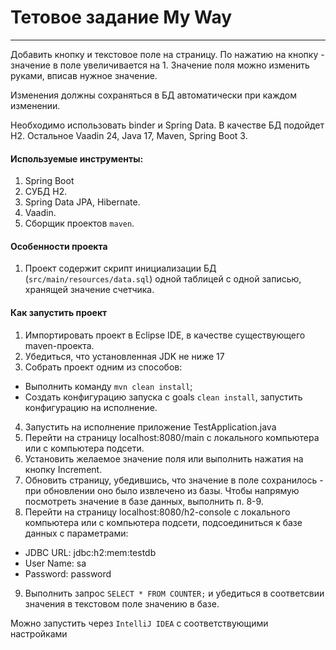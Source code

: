 # Тетовое задание My Way
---

Добавить кнопку и текстовое поле на страницу. По нажатию на кнопку - значение в поле увеличивается на 1. Значение поля можно изменить руками, вписав нужное значение. 

Изменения должны сохраняться в БД автоматически при каждом изменении. 

Необходимо использовать binder и Spring Data. В качестве БД подойдет H2. Остальное Vaadin 24, Java 17, Maven, Spring Boot 3.

#### Используемые инструменты:
1. Spring Boot
2. СУБД H2.
3. Spring Data JPA, Hibernate.
4. Vaadin.
5. Сборщик проектов `maven`.
 
#### Особенности проекта
1. Проект содержит скрипт инициализации БД (`src/main/resources/data.sql`) одной таблицей с одной записью, хранящей значение счетчика. 
 
#### Как запустить проект

1. Импортировать проект в Eclipse IDE, в качестве существующего maven-проекта.
2. Убедиться, что установленная JDK не ниже 17
3. Собрать проект одним из  способов:
- Выполнить команду `mvn clean install`;
- Создать конфигурацию запуска с goals `clean install`, запустить конфигурацию на исполнение.
4. Запустить на исполнение приложение TestApplication.java
5. Перейти на страницу localhost:8080/main с локального компьютера или с компьютера подсети.
6. Установить желаемое значение поля или выполнить нажатия на кнопку Increment.
7. Обновить страницу, убедившись, что значение в поле сохранилось - при обновлении оно было извлечено из базы. Чтобы напрямую посмотреть значение в базе данных, выполнить п. 8-9.
8. Перейти на страницу localhost:8080/h2-console с локального компьютера или с компьютера подсети, подсоединиться к базе данных с параметрами:
- JDBC URL:	jdbc:h2:mem:testdb
- User Name:	sa
- Password:	password
9. Выполнить запрос `SELECT * FROM COUNTER;` и убедиться в соответсвии значения в текстовом поле значению в базе.

Можно запустить через `IntelliJ IDEA` с соответствующими настройками